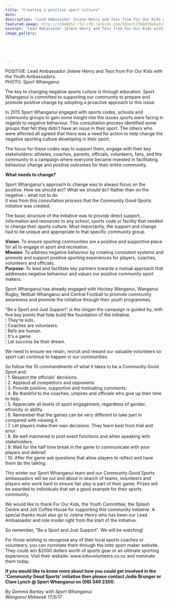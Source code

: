 ```yaml
---
title: "Creating a positive sport culture"
date: 
description: "Lead Ambassador Jolene Henry and Tess from For Our Kids with the Youth Ambassadors..."
featured-image: http://c1940652.r52.cf0.rackcdn.com/591e7c37b8d39a0a7c000386/Yth-Ambassadors-midweek-17-May.jpg
excerpt: "Lead Ambassador Jolene Henry and Tess from For Our Kids with the Youth Ambassadors."
image_gallery:
    
    
    
    
    
---
```


<p>POSITIVE: Lead Ambassador Jolene Henry and Tess from For Our Kids with the Youth Ambassadors.&nbsp;<br />PHOTO: Sport Whanganui</p>
<p>The key to changing negative sports culture is through education. Sport Whanganui is committed to supporting our community to prepare and promote positive change by adopting a proactive approach to this issue.</p>
<p>In 2015 Sport Whanganui engaged with sports codes, schools and community groups to gain some insight into the issues sports were facing in regards to negative behaviour. This consultation process identified some groups that felt they didn't have an issue in their sport. The others who were affected all agreed that there was a need for action to help change the negative sporting culture developing in their sport.</p>
<p>The focus for these codes was to support them, engage with their key stakeholders: athletes, coaches, parents, officials, volunteers, fans, and the community in a campaign where everyone became invested in facilitating behaviour change and positive outcomes for their entire community.</p>
<p><strong>What needs to change?</strong></p>
<p>Sport Whanganui's approach to change was to always focus on the positive. How we should act? What we should do? Rather than on the negative - what not to do.<br />It was from this consultation process that the Community Good Sports initiative was created.</p>
<p>The basic structure of the initiative was to provide direct support, information and resources to any school, sports code or facility that needed to change their sports culture. Most importantly, the support and change had to be unique and appropriate to that specific community group.</p>
<p><strong>Vision</strong>: To ensure sporting communities are a positive and supportive place for all to engage in sport and recreation.<br /><strong>Mission</strong>: To address negative behaviour by creating consistent systems and promote and support positive sporting experiences for players, coaches, volunteers and officials.<br /><strong>Purpose</strong>: To lead and facilitate key partners towards a mutual approach that addresses negative behaviour and values our positive community sport makers.</p>
<p>Sport Whanganui has already engaged with Hockey Wanganui, Wanganui Rugby, Netball Whanganui and Central Football to promote community awareness and promote the initiative through their youth programmes.</p>
<p>"Be a Sport and Just Support" is the slogan the campaign is guided by, with five key points that help build the foundation of the initiative.<br />&brvbar; They're kids.<br />&brvbar; Coaches are volunteers.<br />&brvbar; Refs are human.<br />&brvbar; It's a game.<br />&brvbar; Let success be their dream.</p>
<p>We need to ensure we retain, recruit and reward our valuable volunteers so sport can continue to happen in our communities.</p>
<p>So follow the 10 commandments of what it takes to be a Community Good Sport and:<br />&brvbar; 1. Respect the officials' decisions.<br />&brvbar; 2. Applaud all competitors and opponents<br />&brvbar; 3. Provide positive, supportive and motivating comments.<br />&brvbar; 4. Be thankful to the coaches, umpires and officials who give up their time to help.<br />&brvbar; 5. Appreciate all levels of sport engagement, regardless of gender, ethnicity or ability.<br />&brvbar; 6. Remember that the games can be very different to take part in compared with viewing it.<br />&brvbar; 7. Let players make their own decisions. They learn best from trial and error.<br />&brvbar; 8. Be well mannered in post event functions and when speaking with stakeholders.<br />&brvbar; 9. Wait for the half time break in the game to communicate with your players and debrief.<br />&brvbar; 10. After the game ask questions that allow players to reflect and have them do the talking.</p>
<p>This winter our Sport Whanganui team and our Community Good Sports ambassadors will be out and about in search of teams, volunteers and players who work hard to ensure fair play is part of their game. Prizes will be awarded to individuals that set a good example for their sports community.</p>
<p>We would like to thank For Our Kids, the Youth Committee, the Splash Centre and Jolt Coffee House for supporting this community initiative. A special thanks must also go to Jolene Henry who has been our Lead Ambassador and role model right from the start of the initiative.</p>
<p>So remember, "Be a Sport and Just Support". We will be watching!</p>
<p>For those wishing to recognise any of their local sports coaches or volunteers, you can nominate them through the lotto sport maker website. They could win $2000 dollars worth of sports gear or an ultimate sporting experience. Visit their website: www.lottovolunteers.co.nz and nominate them today.</p>
<p><strong>If you would like to know more about how you could get involved in the 'Community Good Sports' initiative then please contact Jodie Brunger or Clare Lynch @ Sport Whanganui on (06) 349 2300.</strong></p>
<p class="clear syndicator"><em>By Gemma Bartley with Sport Whanganui</em><br /><em>Wanganui Midweek 17/5/17</em></p>


